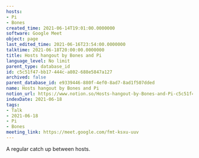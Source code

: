 ```yaml
---
hosts:
- Pi
- Bones
created_time: 2021-06-14T19:01:00.0000000
software: Google Meet
object: page
last_edited_time: 2021-06-16T23:54:00.0000000
talktime: 2021-06-18T20:00:00.0000000
title: Hosts hangout by Bones and Pi
language_level: No limit
parent_type: database_id
id: c5c51f47-bb17-444c-a802-688e5847a127
archived: false
parent_database_id: e9339446-880f-4ef0-8ad7-8ad1f507dded
name: Hosts hangout by Bones and Pi
notion_url: https://www.notion.so/Hosts-hangout-by-Bones-and-Pi-c5c51f47bb17444ca802688e5847a127
indexDate: 2021-06-18
tags:
- Talk
- 2021-06-18
- Pi
- Bones
meeting_link: https://meet.google.com/fmt-ksxu-uuv
---
```


A regular catch up between hosts.


